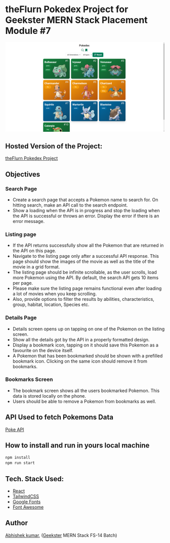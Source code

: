 # theFlurn Pokedex Project for Geekster MERN Stack Placement Module #7

![](thumbnail.png)

## Hosted Version of the Project:

[theFlurn Pokedex Project](https://theflurn-pokedex-project.vercel.app/)

## Objectives
### Search Page 
+ Create a search page that accepts a Pokemon name to search for. On hitting search, make an API call to the search endpoint.
+ Show a loading when the API is in progress and stop the loading when the API is successful or throws an error. Display the error if there is an error message.

### Listing page 
+ If the API returns successfully show all the Pokemon that are returned in the API on this page. 
+ Navigate to the listing page only after a successful API response. This page should show the images of the movie as well as the title of the movie in a grid format. 
+ The listing page should be infinite scrollable, as the user scrolls, load more Pokemon using the API. By default, the search API gets 10 items per page.
+ Please make sure the listing page remains functional even after loading a lot of movies when you keep scrolling. 
+ Also, provide options to filter the results by abilities, 
characteristics, group, habitat, location, Species etc.

### Details Page 
+ Details screen opens up on tapping on one of the Pokemon on the listing screen. 
+ Show all the details got by the API in a properly formatted design. 
+ Display a bookmark icon, tapping on it should save this Pokemon as a favourite on the device itself. 
+ A Pokemon that has been bookmarked should be shown with a prefilled bookmark icon. Clicking on the same icon should remove it from bookmarks.
  
### Bookmarks Screen 
+ The bookmark screen shows all the users bookmarked Pokemon. This data is stored locally on the phone. 
+ Users should be able to remove a Pokemon from bookmarks as well. 

## API Used to fetch Pokemons Data
[Poke API](https://pokeapi.co/)


## How to install and run in yours local machine

```bash
npm install
npm run start
```

## Tech. Stack Used:

- [React](https://react.dev/)
- [TailwindCSS](https://tailwindcss.com/)
- [Google Fonts](https://fonts.google.com/)
- [Font Awesome](https://fontawesome.com/icons/)

## Author

[Abhishek kumar](https://www.linkedin.com/in/alex21c/), ([Geekster](https://geekster.in/) MERN Stack FS-14 Batch)

